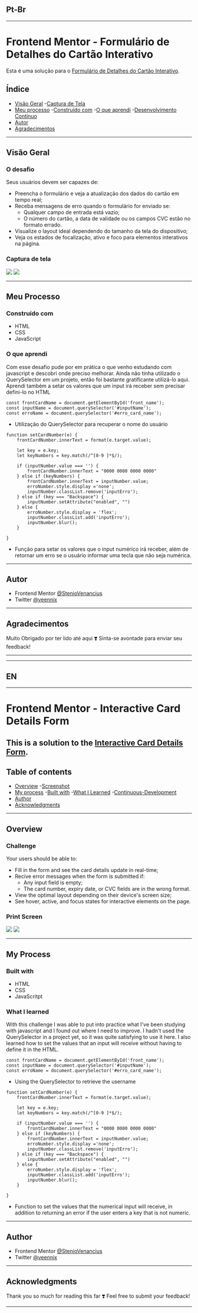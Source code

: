 ## Pt-Br
------------------------------------------------------------------------------------------------------------------------------------------------ 
# Frontend Mentor - Formulário de Detalhes do Cartão Interativo
Esta é uma solução para o [Formulário de Detalhes do Cartão Interativo](https://www.frontendmentor.io/challenges/interactive-card-details-form-XpS8cKZDWw).


## Índice

- [Visão Geral](#visão-geral)
    -[Captura de Tela](#captura-de-tela)
- [Meu processo](#meu-processo)
    -[Construído com](#construído-com)
    -[O que aprendi](#o-que-aprendi)
    -[Desenvolvimento Contínuo](#desenvolvimento-contínuo)
- [Autor](#autor)
- [Agradecimentos](#agradecimentos)

------------------------------------------------------------------------------------------------------------------------------------------------

## Visão Geral
### O desafio
Seus usuários devem ser capazes de:

* Preencha o formulário e veja a atualização dos dados do cartão em tempo real;
* Receba mensagens de erro quando o formulário for enviado se:
    * Qualquer campo de entrada está vazio;
    * O número do cartão, a data de validade ou os campos CVC estão no formato errado.
* Visualize o layout ideal dependendo do tamanho da tela do dispositivo;
* Veja os estados de focalização, ativo e foco para elementos interativos na página.

### Captura de tela
![](./design/Solution.png)
![](./design/Erro.png)

------------------------------------------------------------------------------------------------------------------------------------------------

## Meu Processo 
### Construído com 
- HTML 
- CSS
- JavaScript

### O que aprendi 
Com esse desafio pude por em prática o que venho estudando com javascript e descobri onde preciso melhorar. Ainda não tinha utilizado o QuerySelector em um projeto, então foi bastante gratificante utilizá-lo aqui. Aprendi também a setar os valores que um input irá receber sem precisar defini-lo no HTML

```
const frontCardName = document.getElementById('front_name');
const inputName = document.querySelector('#inputName');
const erroName = document.querySelector('#erro_card_name');
```
* Utilização do QuerySelector para recuperar o nome do usuário

```
function setCardNumber(e) {
    frontCardNumber.innerText = format(e.target.value);

    let key = e.key;
    let keyNumbers = key.match(/^[0-9 ]*$/);

    if (inputNumber.value === '') {
        frontCardNumber.innerText = "0000 0000 0000 0000"
    } else if (keyNumbers) {
        frontCardNumber.innerText = inputNumber.value;
        erroNumber.style.display ='none';
        inputNumber.classList.remove('inputErro');
    } else if (key === "Backspace") {
        inputNumber.setAttribute("enabled", "")
    } else {
        erroNumber.style.display = 'flex';
        inputNumber.classList.add('inputErro');
        inputNumber.blur();
    }

}
```
* Função para setar os valores que o input numérico irá receber, além de retornar um erro se o usuário informar uma tecla que não seja numérica.

------------------------------------------------------------------------------------------------------------------------------------------------

## Autor 
- Frontend Mentor [@StenioVenancius](frontendmentor.io/profile/StenioVenancius)
- Twitter [@veennix](https://twitter.com/veennix)

------------------------------------------------------------------------------------------------------------------------------------------------

## Agradecimentos 
Muito Obrigado por ter lido até aqui ❣️
Sinta-se avontade para enviar seu feedback!

------------------------------------------------------------------------------------------------------------------------------------------------
------------------------------------------------------------------------------------------------------------------------------------------------
## EN
------------------------------------------------------------------------------------------------------------------------------------------------

# Frontend Mentor - Interactive Card Details Form
This is a solution to the [Interactive Card Details Form](https://www.frontendmentor.io/challenges/interactive-card-details-form-XpS8cKZDWw).
------------------------------------------------------------------------------------------------------------------------------------------------

## Table of contents
- [Overview](#Overview)
    -[Screenshot](#screenshot)
- [My process](#my-process)
    -[Built with](#built-with)
    -[What I Learned](#What-I-Learned)
    -[Continuous-Development](#Continuous-Development)
- [Author](#author)
- [Acknowledgments](#acknowledgments)

------------------------------------------------------------------------------------------------------------------------------------------------

## Overview
### Challenge
Your users should be able to:

* Fill in the form and see the card details update in real-time;
* Recive error messages when the form is submitted if:
    * Any input field is empty;
    * The card number, expiry date, or CVC fields are in the wrong format.
* View the optimal layout depending on their device's screen size; 
* See hover, active, and focus states for interactive elements on the page.

### Print Screen
![](./design/Solution.png)
![](./design/Erro.png)

------------------------------------------------------------------------------------------------------------------------------------------------

## My Process
### Built with
- HTML
- CSS
- JavaScritpt

### What I learned
With this challenge I was able to put into practice what I've been studying with javascript and I found out where I need to improve. I hadn't used the QuerySelector in a project yet, so it was quite satisfying to use it here. I also learned how to set the values that an input will receive without having to define it in the HTML.

```
const frontCardName = document.getElementById('front_name');
const inputName = document.querySelector('#inputName');
const erroName = document.querySelector('#erro_card_name');
```
* Using the QuerySelector to retrieve the username

```
function setCardNumber(e) {
    frontCardNumber.innerText = format(e.target.value);

    let key = e.key;
    let keyNumbers = key.match(/^[0-9 ]*$/);

    if (inputNumber.value === '') {
        frontCardNumber.innerText = "0000 0000 0000 0000"
    } else if (keyNumbers) {
        frontCardNumber.innerText = inputNumber.value;
        erroNumber.style.display ='none';
        inputNumber.classList.remove('inputErro');
    } else if (key === "Backspace") {
        inputNumber.setAttribute("enabled", "")
    } else {
        erroNumber.style.display = 'flex';
        inputNumber.classList.add('inputErro');
        inputNumber.blur();
    }

}
```
* Function to set the values that the numerical input will receive, in addition to returning an error if the user enters a key that is not numeric.

------------------------------------------------------------------------------------------------------------------------------------------------

## Author
- Frontend Mentor [@StenioVenancius](frontendmentor.io/profile/StenioVenancius)
- Twitter [@veennix](https://twitter.com/veennix)

------------------------------------------------------------------------------------------------------------------------------------------------

## Acknowledgments
Thank you so much for reading this far ❣️
Feel free to submit your feedback!

------------------------------------------------------------------------------------------------------------------------------------------------
